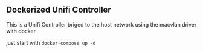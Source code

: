 ## Dockerized Unifi Controller

This is a Unifi Controller briged to the host network using the macvlan driver with docker

just start with `docker-compose up -d`
